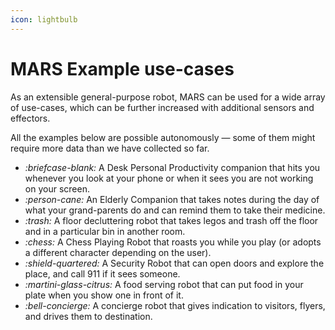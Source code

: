 ```yaml
---
icon: lightbulb
---
```


# MARS Example use-cases

As an extensible general-purpose robot, MARS can be used for a wide array of use-cases, which can be further increased with additional sensors and effectors.

All the examples below are possible autonomously — some of them might require more data than we have collected so far.



* <i class="fa-briefcase-blank">:briefcase-blank:</i> A Desk Personal Productivity companion that hits you whenever you look at your phone or when it sees you are not working on your screen.
* <i class="fa-person-cane">:person-cane:</i> An Elderly Companion that takes notes during the day of what your grand-parents do and can remind them to take their medicine.&#x20;
* <i class="fa-trash">:trash:</i> A floor decluttering robot that takes legos and trash off the floor and in a particular bin in another room.
* <i class="fa-chess">:chess:</i> A Chess Playing Robot that roasts you while you play (or adopts a different character depending on the user).
* <i class="fa-shield-quartered">:shield-quartered:</i> A Security Robot that can open doors and explore the place, and call 911 if it sees someone.
* <i class="fa-martini-glass-citrus">:martini-glass-citrus:</i> A food serving robot that can put food in your plate when you show one in front of it.
* <i class="fa-bell-concierge">:bell-concierge:</i> A concierge robot that gives indication to visitors, flyers, and drives them to destination.

